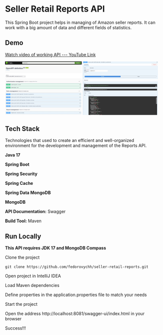 # Seller Retail Reports API

This Spring Boot project helps in managing of Amazon seller reports. It can work with a big amount of data and different fields of statistics.



## Demo

[Watch video of working API --- YouTube Link](https://www.youtube.com/embed/7ooeL1PQU1Q?si=OUybXtMFl6JrWSrU)

![Swagger UI API demonstration](images/swagger-ui.jpg)


## Tech Stack

Technologies that used to create an efficient and well-organized environment for the development and management of the Reports API.

**Java 17**

**Spring Boot**

**Spring Security**

**Spring Cache**

**Spring Data MongoDB**

**MongoDB**

**API Documentation:** Swagger

**Build Tool:** Maven



## Run Locally

**This API requires JDK 17 and MongoDB Compass**

Clone the project

```
git clone https://github.com/fedorovychh/seller-retail-reports.git
```

Open project in IntelliJ IDEA

Load Maven dependencies

Define properties in the application.properties file to match your needs

Start the project

Open the address http://localhost:8081/swagger-ui/index.html in your browser

Success!!!
